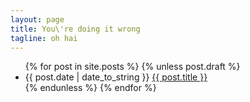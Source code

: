 ```yaml
---
layout: page
title: You\'re doing it wrong
tagline: oh hai
---
```


<ul class="posts">
  {% for post in site.posts %}
   {% unless post.draft %}
    <li><span>{{ post.date | date_to_string }}</span> <a href="{{ BASE_PATH }}{{ post.url }}">{{ post.title }}</a></li>
   {% endunless %}
  {% endfor %}
</ul>
